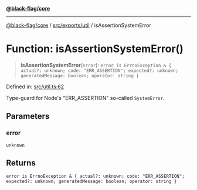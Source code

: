 [**@black-flag/core**](../../../../README.md)

***

[@black-flag/core](../../../../README.md) / [src/exports/util](../README.md) / isAssertionSystemError

# Function: isAssertionSystemError()

> **isAssertionSystemError**(`error`): `error is ErrnoException & { actual?: unknown; code: "ERR_ASSERTION"; expected?: unknown; generatedMessage: boolean; operator: string }`

Defined in: [src/util.ts:62](https://github.com/Xunnamius/black-flag/blob/10cd0ebc0304d033218ec4dffba0c41cb2e85ff6/src/util.ts#L62)

Type-guard for Node's "ERR_ASSERTION" so-called `SystemError`.

## Parameters

### error

`unknown`

## Returns

`error is ErrnoException & { actual?: unknown; code: "ERR_ASSERTION"; expected?: unknown; generatedMessage: boolean; operator: string }`
